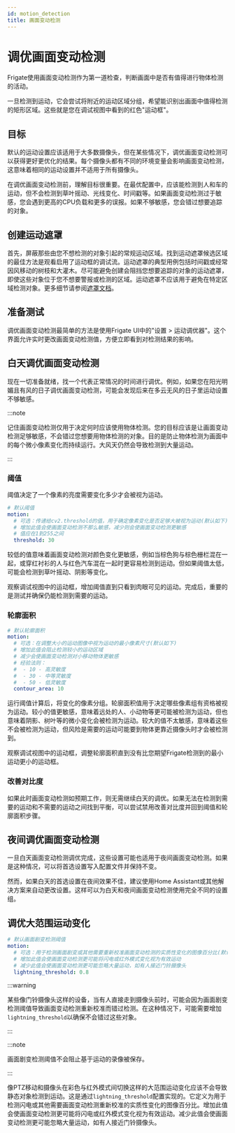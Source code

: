 ```yaml
---
id: motion_detection
title: 画面变动检测
---
```


# 调优画面变动检测

Frigate使用画面变动检测作为第一道检查，判断画面中是否有值得进行物体检测的活动。

一旦检测到运动，它会尝试将附近的运动区域分组，希望能识别出画面中值得检测的矩形区域。这些就是您在调试视图中看到的红色"运动框"。

## 目标

默认的运动设置应该适用于大多数摄像头，但在某些情况下，调优画面变动检测可以获得更好更优化的结果。每个摄像头都有不同的环境变量会影响画面变动检测，这意味着相同的运动设置并不适用于所有摄像头。

在调优画面变动检测前，理解目标很重要。在最优配置中，应该能检测到人和车的运动，但不会检测到草叶摇动、光线变化、时间戳等。如果画面变动检测过于敏感，您会遇到更高的CPU负载和更多的误报。如果不够敏感，您会错过想要追踪的对象。

## 创建运动遮罩

首先，屏蔽那些由您不想检测的对象引起的常规运动区域。找到运动遮罩候选区域的最佳方法是观看启用了运动框的调试流。运动遮罩的典型用例包括时间戳或经常因风移动的树枝和大灌木。尽可能避免创建会阻挡您想要追踪的对象的运动遮罩，即使这些对象位于您不想要警报或检测的区域。运动遮罩不应该用于避免在特定区域检测对象。更多细节请参阅[遮罩文档](/configuration/masks.md)。

## 准备测试

调优画面变动检测最简单的方法是使用Frigate UI中的"设置 > 运动调优器"。这个界面允许实时更改画面变动检测值，方便立即看到对检测结果的影响。

## 白天调优画面变动检测

现在一切准备就绪，找一个代表正常情况的时间进行调优。例如，如果您在阳光明媚且有风的日子调优画面变动检测，可能会发现后来在多云无风的日子里运动设置不够敏感。

:::note

记住画面变动检测仅用于决定何时应该使用物体检测。您的目标应该是让画面变动检测足够敏感，不会错过您想要用物体检测的对象。目的是防止物体检测为画面中的每个微小像素变化而持续运行。大风天仍然会导致检测到大量运动。

:::

### 阈值

阈值决定了一个像素的亮度需要变化多少才会被视为运动。

```yaml
# 默认阈值
motion:
  # 可选：传递给cv2.threshold的值，用于确定像素变化是否足够大被视为运动(默认如下)
  # 增加此值会使画面变动检测不那么敏感，减少则会使画面变动检测更敏感
  # 值应在1到255之间
  threshold: 30
```

较低的值意味着画面变动检测对颜色变化更敏感，例如当棕色狗与棕色栅栏混在一起，或穿红衬衫的人与红色汽车混在一起时更容易检测到运动。但如果阈值太低，可能会检测到草叶摇动、阴影等变化。

观察调试视图中的运动框，增加阈值直到只看到肉眼可见的运动。完成后，重要的是测试并确保仍能检测到需要的运动。

### 轮廓面积

```yaml
# 默认轮廓面积
motion:
  # 可选：在调整大小的运动图像中视为运动的最小像素尺寸(默认如下)
  # 增加此值会阻止检测较小的运动区域
  # 减少会使画面变动检测对小移动物体更敏感
  # 经验法则：
  #  - 10 - 高灵敏度
  #  - 30 - 中等灵敏度
  #  - 50 - 低灵敏度
  contour_area: 10
```

运行阈值计算后，将变化的像素分组。轮廓面积值用于决定哪些像素组有资格被视为运动。较小的值更敏感，意味着远处的人、小动物等更可能被检测为运动，但也意味着阴影、树叶等的微小变化会被检测为运动。较大的值不太敏感，意味着这些不会被检测为运动，但风险是需要的运动可能要到物体更靠近摄像头时才会被检测到。

观察调试视图中的运动框，调整轮廓面积直到没有比您期望Frigate检测到的最小运动更小的运动框。

### 改善对比度

如果此时画面变动检测如预期工作，则无需继续白天的调优。如果无法在检测到需要的运动和不需要的运动之间找到平衡，可以尝试禁用改善对比度并回到阈值和轮廓面积步骤。

## 夜间调优画面变动检测

一旦白天画面变动检测调优完成，这些设置可能也适用于夜间画面变动检测。如果是这种情况，可以将首选设置写入配置文件并保持不变。

然而，如果白天的首选设置在夜间效果不佳，建议使用Home Assistant或其他解决方案来自动更改设置。这样可以为白天和夜间画面变动检测使用完全不同的设置组。

## 调优大范围运动变化

```yaml
# 默认画面剧变检测阈值
motion:
  # 可选：用于检测画面剧变或其他需要重新校准画面变动检测的实质性变化的图像百分比(默认如下)
  # 增加此值会使画面变动检测更可能将闪电或红外模式变化视为有效运动
  # 减少此值会使画面变动检测更可能忽略大量运动，如有人接近门铃摄像头
  lightning_threshold: 0.8
```

:::warning

某些像门铃摄像头这样的设备，当有人直接走到摄像头前时，可能会因为画面剧变检测阈值导致画面变动检测重新校准而错过检测。在这种情况下，可能需要增加`lightning_threshold`以确保不会错过这些对象。

:::


:::note

画面剧变检测阈值不会阻止基于运动的录像被保存。

:::

像PTZ移动和摄像头在彩色与红外模式间切换这样的大范围运动变化应该不会导致静态对象检测到运动。这是通过`lightning_threshold`配置实现的。它定义为用于检测闪电或其他需要画面变动检测重新校准的实质性变化的图像百分比。增加此值会使画面变动检测更可能将闪电或红外模式变化视为有效运动。减少此值会使画面变动检测更可能忽略大量运动，如有人接近门铃摄像头。